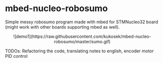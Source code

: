 # mbed-nucleo-robosumo
Simple messy robosumo program made with mbed for STMNucleo32 board (might work with other boards supporting mbed as well).

<p align="center">
![demo1](https://raw.githubusercontent.com/kukosek/mbed-nucleo-robosumo/master/sumo.gif)
</p>

TODOs: Refactoring the code, translating notes to english, encoder motor PID control

